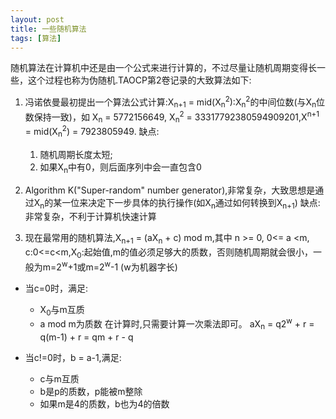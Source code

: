 ```yaml
---
layout: post
title: 一些随机算法
tags: [算法]
---
```


随机算法在计算机中还是由一个公式来进行计算的，不过尽量让随机周期变得长一些，这个过程也称为伪随机.TAOCP第2卷记录的大致算法如下:


1.  冯诺依曼最初提出一个算法公式计算:X<sub>n+1</sub> = mid(X<sub>n</sub><sup>2</sup>):X<sub>n</sub><sup>2</sup>的中间位数(与X<sub>n</sub>位数保持一致)，如 X<sub>n</sub> = 5772156649,
  X<sub>n</sub><sup>2</sup> = 33317792380594909201,X<sup>n+1</sup> = mid(X<sub>n</sub><sup>2</sup>) = 7923805949.
  缺点:
    1. 随机周期长度太短;
    2. 如果X<sub>n</sub>中有0，则后面序列中会一直包含0


2.  Algorithm K("Super-random" number generator),非常复杂，大致思想是通过X<sub>n</sub>的某一位来决定下一步具体的执行操作(如X<sub>n</sub>通过如何转换到X<sub>n+1</sub>)
  缺点:非常复杂，不利于计算机快速计算


3.  现在最常用的随机算法,X<sub>n+1</sub> = (aX<sub>n</sub> + c) mod m,其中 n >= 0, 0<= a <m, c:0<=c<m,X<sub>0</sub>:起始值,m的值必须足够大的质数，否则随机周期就会很小，一般为m=2<sup>w</sup>+1或m=2<sup>w</sup>-1 (w为机器字长)
  - 当c=0时，满足:
      * X<sub>0</sub>与m互质
      * a mod m为质数
    在计算时,只需要计算一次乘法即可。 
      aX<sub>n</sub> = q2<sup>w</sup> + r
              = q(m-1) + r
              = qm + r - q
                   
  - 当c!=0时，b = a-1,满足:
      * c与m互质
      * b是p的质数，p能被m整除
      * 如果m是4的质数，b也为4的倍数
